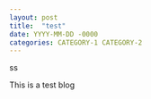 ```yaml
---
layout: post 
title:  "test" 
date: YYYY-MM-DD -0000
categories: CATEGORY-1 CATEGORY-2
---
```


ss

This is a test blog

